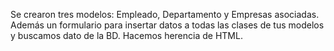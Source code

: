 Se crearon tres modelos: Empleado, Departamento y Empresas asociadas. Además un formulario para insertar datos a todas las clases de tus modelos y buscamos dato de la BD. Hacemos herencia de HTML.
